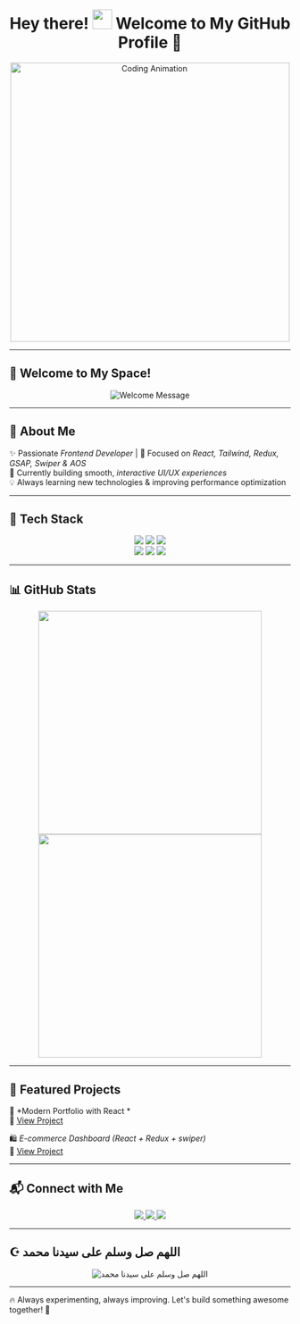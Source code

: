<h1 align="center">Hey there! <img src="https://media.giphy.com/media/hvRJCLFzcasrR4ia7z/giphy.gif" width="35px"> Welcome to My GitHub Profile 🚀</h1>


<p align="center">
  <img src="https://media.giphy.com/media/ZVik7pBtu9dNS/giphy.gif" width="500" alt="Coding Animation">
</p>

---

## 🎉 Welcome to My Space!  
<p align="center">
  <img src="https://readme-typing-svg.herokuapp.com?font=Arial&size=22&color=00FF00&center=true&vCenter=true&width=600&height=50&lines=Welcome+to+my+GitHub+Profile!+👋;Feel+free+to+explore+my+projects!+🚀" alt="Welcome Message">
</p>

---

## 🎨 About Me  
✨ Passionate *Frontend Developer* | 🎯 Focused on *React, Tailwind, Redux, GSAP, Swiper & AOS*  
🔭 Currently building smooth, *interactive UI/UX experiences*  
💡 Always learning new technologies & improving performance optimization  

---

## 🚀 Tech Stack  
<div align="center">
  <img src="https://img.shields.io/badge/HTML5-E34F26?style=for-the-badge&logo=html5&logoColor=white">
  <img src="https://img.shields.io/badge/CSS3-1572B6?style=for-the-badge&logo=css3&logoColor=white">
  <img src="https://img.shields.io/badge/JavaScript-F7DF1E?style=for-the-badge&logo=javascript&logoColor=black">
  <br />
  <img src="https://img.shields.io/badge/React-61DAFB?style=for-the-badge&logo=react&logoColor=black">
  <img src="https://img.shields.io/badge/Redux-764ABC?style=for-the-badge&logo=redux&logoColor=white">
  <img src="https://img.shields.io/badge/TailwindCSS-06B6D4?style=for-the-badge&logo=tailwindcss&logoColor=white">
</div>

---

## 📊 GitHub Stats  
<div align="center">
  <img src="https://github-readme-stats-sigma-five.vercel.app/api?username=MohammedMagdyEL&show_icons=true&theme=tokyonight" width="400">
  <img src="https://github-readme-streak-stats.herokuapp.com/?user=MohammedMagdyEL&theme=tokyonight" width="400">
</div>

---

## 🎯 Featured Projects  
🚀 *Modern Portfolio with React *  
🔗 [View Project](https://stunning-tanuki-ef57b2.netlify.app/)  

🛍 *E-commerce Dashboard (React + Redux + swiper)*  
🔗 [View Project](https://transcendent-bunny-f03cc0.netlify.app/)  

---

## 📬 Connect with Me  
<p align="center">
  <a href="mailto:m07747724@gmail.com@gmail.com">
    <img src="https://img.shields.io/badge/Gmail-D14836?style=for-the-badge&logo=gmail&logoColor=white">
  </a>
  <a href="https://www.linkedin.com/in/mohammed-magdy-798588269/">
    <img src="https://img.shields.io/badge/LinkedIn-0A66C2?style=for-the-badge&logo=linkedin&logoColor=white">
  </a>
  <a href="https://www.facebook.com/profile.php?id=100034757147908">
    <img src="https://img.shields.io/badge/GitHub-181717?style=for-the-badge&logo=github&logoColor=white">
  </a>
</p>

---


## ☪ اللهم صل وسلم على سيدنا محمد  
<p align="center">
  <img src="https://readme-typing-svg.herokuapp.com?font=Arial&size=20&color=F7B42C&center=true&vCenter=true&width=500&height=50&lines=اللهم+صل+وسلم+على+سيدنا+محمد;Peace+Be+Upon+Him+%F0%9F%99%8F" alt="اللهم صل وسلم على سيدنا محمد">
</p>

---

🔥 Always experimenting, always improving. Let's build something awesome together! 🚀
